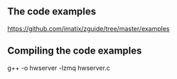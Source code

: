 The code examples
-----------------

https://github.com/imatix/zguide/tree/master/examples

Compiling the code examples
---------------------------

g++ -o hwserver -lzmq hwserver.c


